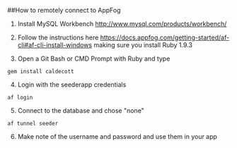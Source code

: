 ##How to remotely connect to AppFog


1. Install MySQL Workbench http://www.mysql.com/products/workbench/

2. Follow the instructions here https://docs.appfog.com/getting-started/af-cli#af-cli-install-windows making sure you install Ruby 1.9.3

3. Open a Git Bash or CMD Prompt with Ruby and type 
<pre><code>gem install caldecott</code></pre>

4. Login with the seederapp credentials
<pre><code>af login</pre></code>

5. Connect to the database and chose "none"
<pre><code>af tunnel seeder</code></pre>

6. Make note of the username and password and use them in your app
